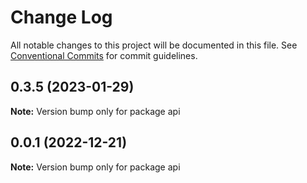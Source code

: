 # Change Log

All notable changes to this project will be documented in this file.
See [Conventional Commits](https://conventionalcommits.org) for commit guidelines.

## 0.3.5 (2023-01-29)

**Note:** Version bump only for package api





## 0.0.1 (2022-12-21)

**Note:** Version bump only for package api
